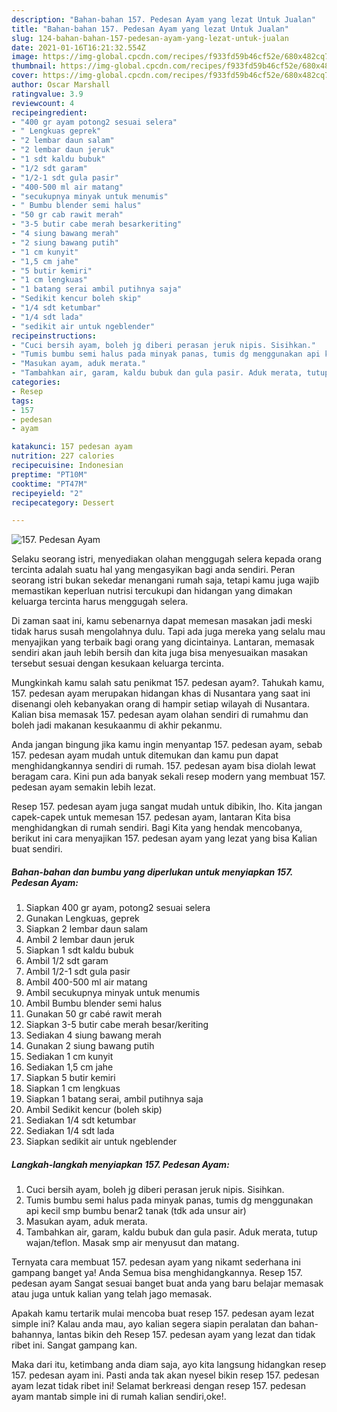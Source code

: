 ```yaml
---
description: "Bahan-bahan 157. Pedesan Ayam yang lezat Untuk Jualan"
title: "Bahan-bahan 157. Pedesan Ayam yang lezat Untuk Jualan"
slug: 124-bahan-bahan-157-pedesan-ayam-yang-lezat-untuk-jualan
date: 2021-01-16T16:21:32.554Z
image: https://img-global.cpcdn.com/recipes/f933fd59b46cf52e/680x482cq70/157-pedesan-ayam-foto-resep-utama.jpg
thumbnail: https://img-global.cpcdn.com/recipes/f933fd59b46cf52e/680x482cq70/157-pedesan-ayam-foto-resep-utama.jpg
cover: https://img-global.cpcdn.com/recipes/f933fd59b46cf52e/680x482cq70/157-pedesan-ayam-foto-resep-utama.jpg
author: Oscar Marshall
ratingvalue: 3.9
reviewcount: 4
recipeingredient:
- "400 gr ayam potong2 sesuai selera"
- " Lengkuas geprek"
- "2 lembar daun salam"
- "2 lembar daun jeruk"
- "1 sdt kaldu bubuk"
- "1/2 sdt garam"
- "1/2-1 sdt gula pasir"
- "400-500 ml air matang"
- "secukupnya minyak untuk menumis"
- " Bumbu blender semi halus"
- "50 gr cab rawit merah"
- "3-5 butir cabe merah besarkeriting"
- "4 siung bawang merah"
- "2 siung bawang putih"
- "1 cm kunyit"
- "1,5 cm jahe"
- "5 butir kemiri"
- "1 cm lengkuas"
- "1 batang serai ambil putihnya saja"
- "Sedikit kencur boleh skip"
- "1/4 sdt ketumbar"
- "1/4 sdt lada"
- "sedikit air untuk ngeblender"
recipeinstructions:
- "Cuci bersih ayam, boleh jg diberi perasan jeruk nipis. Sisihkan."
- "Tumis bumbu semi halus pada minyak panas, tumis dg menggunakan api kecil smp bumbu benar2 tanak (tdk ada unsur air)"
- "Masukan ayam, aduk merata."
- "Tambahkan air, garam, kaldu bubuk dan gula pasir. Aduk merata, tutup wajan/teflon. Masak smp air menyusut dan matang."
categories:
- Resep
tags:
- 157
- pedesan
- ayam

katakunci: 157 pedesan ayam 
nutrition: 227 calories
recipecuisine: Indonesian
preptime: "PT10M"
cooktime: "PT47M"
recipeyield: "2"
recipecategory: Dessert

---
```



![157. Pedesan Ayam](https://img-global.cpcdn.com/recipes/f933fd59b46cf52e/680x482cq70/157-pedesan-ayam-foto-resep-utama.jpg)

Selaku seorang istri, menyediakan olahan menggugah selera kepada orang tercinta adalah suatu hal yang mengasyikan bagi anda sendiri. Peran seorang istri bukan sekedar menangani rumah saja, tetapi kamu juga wajib memastikan keperluan nutrisi tercukupi dan hidangan yang dimakan keluarga tercinta harus menggugah selera.

Di zaman  saat ini, kamu sebenarnya dapat memesan masakan jadi meski tidak harus susah mengolahnya dulu. Tapi ada juga mereka yang selalu mau menyajikan yang terbaik bagi orang yang dicintainya. Lantaran, memasak sendiri akan jauh lebih bersih dan kita juga bisa menyesuaikan masakan tersebut sesuai dengan kesukaan keluarga tercinta. 



Mungkinkah kamu salah satu penikmat 157. pedesan ayam?. Tahukah kamu, 157. pedesan ayam merupakan hidangan khas di Nusantara yang saat ini disenangi oleh kebanyakan orang di hampir setiap wilayah di Nusantara. Kalian bisa memasak 157. pedesan ayam olahan sendiri di rumahmu dan boleh jadi makanan kesukaanmu di akhir pekanmu.

Anda jangan bingung jika kamu ingin menyantap 157. pedesan ayam, sebab 157. pedesan ayam mudah untuk ditemukan dan kamu pun dapat menghidangkannya sendiri di rumah. 157. pedesan ayam bisa diolah lewat beragam cara. Kini pun ada banyak sekali resep modern yang membuat 157. pedesan ayam semakin lebih lezat.

Resep 157. pedesan ayam juga sangat mudah untuk dibikin, lho. Kita jangan capek-capek untuk memesan 157. pedesan ayam, lantaran Kita bisa menghidangkan di rumah sendiri. Bagi Kita yang hendak mencobanya, berikut ini cara menyajikan 157. pedesan ayam yang lezat yang bisa Kalian buat sendiri.

<!--inarticleads1-->

##### Bahan-bahan dan bumbu yang diperlukan untuk menyiapkan 157. Pedesan Ayam:

1. Siapkan 400 gr ayam, potong2 sesuai selera
1. Gunakan  Lengkuas, geprek
1. Siapkan 2 lembar daun salam
1. Ambil 2 lembar daun jeruk
1. Siapkan 1 sdt kaldu bubuk
1. Ambil 1/2 sdt garam
1. Ambil 1/2-1 sdt gula pasir
1. Ambil 400-500 ml air matang
1. Ambil secukupnya minyak untuk menumis
1. Ambil  Bumbu blender semi halus
1. Gunakan 50 gr cabé rawit merah
1. Siapkan 3-5 butir cabe merah besar/keriting
1. Sediakan 4 siung bawang merah
1. Gunakan 2 siung bawang putih
1. Sediakan 1 cm kunyit
1. Sediakan 1,5 cm jahe
1. Siapkan 5 butir kemiri
1. Siapkan 1 cm lengkuas
1. Siapkan 1 batang serai, ambil putihnya saja
1. Ambil Sedikit kencur (boleh skip)
1. Sediakan 1/4 sdt ketumbar
1. Sediakan 1/4 sdt lada
1. Siapkan sedikit air untuk ngeblender




<!--inarticleads2-->

##### Langkah-langkah menyiapkan 157. Pedesan Ayam:

1. Cuci bersih ayam, boleh jg diberi perasan jeruk nipis. Sisihkan.
1. Tumis bumbu semi halus pada minyak panas, tumis dg menggunakan api kecil smp bumbu benar2 tanak (tdk ada unsur air)
1. Masukan ayam, aduk merata.
1. Tambahkan air, garam, kaldu bubuk dan gula pasir. Aduk merata, tutup wajan/teflon. Masak smp air menyusut dan matang.




Ternyata cara membuat 157. pedesan ayam yang nikamt sederhana ini gampang banget ya! Anda Semua bisa menghidangkannya. Resep 157. pedesan ayam Sangat sesuai banget buat anda yang baru belajar memasak atau juga untuk kalian yang telah jago memasak.

Apakah kamu tertarik mulai mencoba buat resep 157. pedesan ayam lezat simple ini? Kalau anda mau, ayo kalian segera siapin peralatan dan bahan-bahannya, lantas bikin deh Resep 157. pedesan ayam yang lezat dan tidak ribet ini. Sangat gampang kan. 

Maka dari itu, ketimbang anda diam saja, ayo kita langsung hidangkan resep 157. pedesan ayam ini. Pasti anda tak akan nyesel bikin resep 157. pedesan ayam lezat tidak ribet ini! Selamat berkreasi dengan resep 157. pedesan ayam mantab simple ini di rumah kalian sendiri,oke!.

